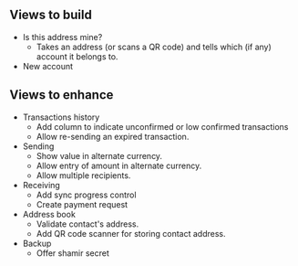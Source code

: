 ﻿## Views to build

- Is this address mine?
  - Takes an address (or scans a QR code) and tells which (if any) account it belongs to.
- New account

## Views to enhance

- Transactions history
  - Add column to indicate unconfirmed or low confirmed transactions
  - Allow re-sending an expired transaction.
- Sending
  - Show value in alternate currency.
  - Allow entry of amount in alternate currency.
  - Allow multiple recipients.
- Receiving
  - Add sync progress control
  - Create payment request
- Address book
  - Validate contact's address.
  - Add QR code scanner for storing contact address.
- Backup
  - Offer shamir secret
